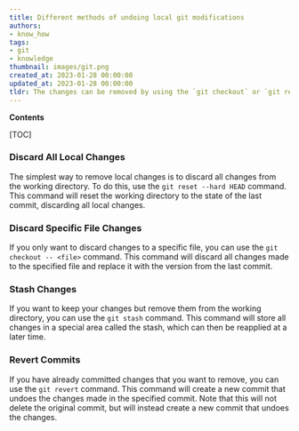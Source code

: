 ```yaml
---
title: Different methods of undoing local git modifications
authors:
- know_how
tags:
- git
- knowledge
thumbnail: images/git.png
created_at: 2023-01-28 00:00:00
updated_at: 2023-01-28 00:00:00
tldr: The changes can be removed by using the `git checkout` or `git reset` commands.
---
```


**Contents**

[TOC]

### Discard All Local Changes

The simplest way to remove local changes is to discard all changes from the working directory. To do this, use the `git reset --hard HEAD` command. This command will reset the working directory to the state of the last commit, discarding all local changes.

### Discard Specific File Changes

If you only want to discard changes to a specific file, you can use the `git checkout -- <file>` command. This command will discard all changes made to the specified file and replace it with the version from the last commit.

### Stash Changes

If you want to keep your changes but remove them from the working directory, you can use the `git stash` command. This command will store all changes in a special area called the stash, which can then be reapplied at a later time.

### Revert Commits

If you have already committed changes that you want to remove, you can use the `git revert` command. This command will create a new commit that undoes the changes made in the specified commit. Note that this will not delete the original commit, but will instead create a new commit that undoes the changes.
